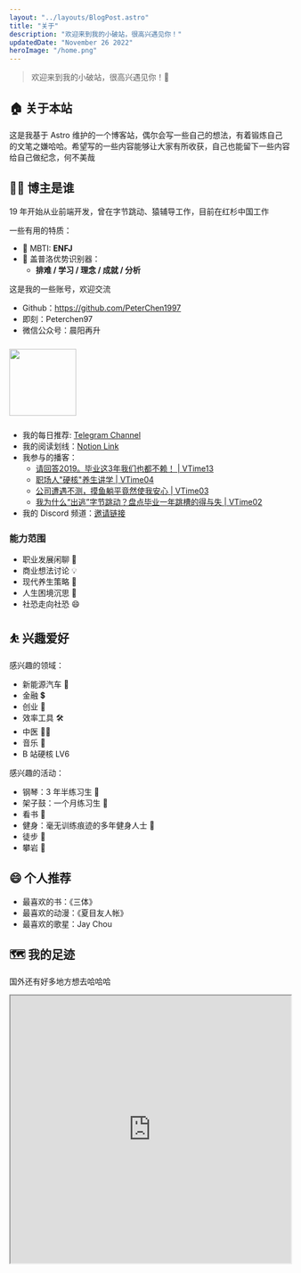 ```yaml
---
layout: "../layouts/BlogPost.astro"
title: "关于"
description: "欢迎来到我的小破站，很高兴遇见你！"
updatedDate: "November 26 2022"
heroImage: "/home.png"
---
```


> 欢迎来到我的小破站，很高兴遇见你！🤝

## 🏠 关于本站

这是我基于 Astro 维护的一个博客站，偶尔会写一些自己的想法，有着锻炼自己的文笔之嫌哈哈。希望写的一些内容能够让大家有所收获，自己也能留下一些内容给自己做纪念，何不美哉

## 👨‍💻 博主是谁

19 年开始从业前端开发，曾在字节跳动、猿辅导工作，目前在红杉中国工作

一些有用的特质：

- 👑 MBTI: **ENFJ**
- 🔎 盖普洛优势识别器：
  - **排难 / 学习 / 理念 / 成就 / 分析**

这是我的一些账号，欢迎交流

- Github：<https://github.com/PeterChen1997>
- 即刻：Peterchen97
- 微信公众号：晨阳再升

<img src="/assets/imgs/693dc9e035d8b2ec018fc9e544648ef9d55dfbda40f64b8c9ffb6d4940575174.jpg" width="120" height= "120" style="margin: 10px auto;"/>

- 我的每日推荐: [Telegram Channel](https://t.me/yangchendaily)
- 我的阅读划线：[Notion Link](https://peterchen97.notion.site/c1bab099d18e45188c8b17296c62452a)
- 我参与的播客：
  - [请回答2019。毕业这3年我们也都不赖！ | VTime13
](https://www.xiaoyuzhoufm.com/episode/62c30c6b03c2510a49a81df8)
  - [职场人"硬核"养生讲学 | VTime04](https://www.xiaoyuzhoufm.com/episode/618f76a7ceafa8518f8993e3)
  - [公司遭遇不测，摸鱼躺平竟然使我安心 | VTime03](https://www.xiaoyuzhoufm.com/episode/613a55913200f2dcb5716230)
  - [我为什么“出逃”字节跳动？盘点毕业一年跳槽的得与失 | VTime02
](https://www.xiaoyuzhoufm.com/episode/60f927b75a259c96043aead9)
- 我的 Discord 频道：[邀请链接](https://discord.gg/atrPNrtacT)


### 能力范围

- 职业发展闲聊 👔
- 商业想法讨论 💡
- 现代养生策略 🧘
- 人生困境沉思 🤔
- 社恐走向社恐 😄

## ⛹ 兴趣爱好

感兴趣的领域：

- 新能源汽车 🚗
- 金融 💲
- 创业 💪
- 效率工具 🛠
- 中医 👨‍⚕️
- 音乐 🎵
- B 站硬核 LV6

感兴趣的活动：

- 钢琴：3 年半练习生 🎹
- 架子鼓：一个月练习生 🥁
- 看书 📖
- 健身：毫无训练痕迹的多年健身人士 🍐
- 徒步 🚶
- 攀岩 🧗

## 😄 个人推荐

- 最喜欢的书：《三体》
- 最喜欢的动漫：《夏目友人帐》
- 最喜欢的歌星：Jay Chou

## 🗺️ 我的足迹

国外还有好多地方想去哈哈哈

<iframe src="https://www.google.com/maps/d/embed?mid=1NZ70u7O0IOLH1k1yLk44jyFJ8V4UQzhd&ehbc=2E312F" width="100%" height="480" style="margin-bottom: 20px;"></iframe>